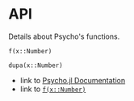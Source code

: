 # API

Details about Psycho's functions.


```@docs
f(x::Number)
```

```@docs
dupa(x::Number)
```


- link to [Psycho.jl Documentation](@ref)
- link to [`f(x::Number)`](@ref)